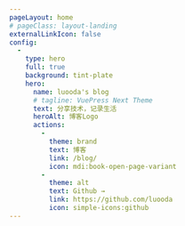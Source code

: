 ```yaml
---
pageLayout: home
# pageClass: layout-landing
externalLinkIcon: false
config:
  -
    type: hero
    full: true
    background: tint-plate
    hero:
      name: luooda's blog
      # tagline: VuePress Next Theme
      text: 分享技术，记录生活
      heroAlt: 博客Logo
      actions:
        -
          theme: brand
          text: 博客
          link: /blog/
          icon: mdi:book-open-page-variant
        -
          theme: alt
          text: Github →
          link: https://github.com/luooda
          icon: simple-icons:github
---
```

